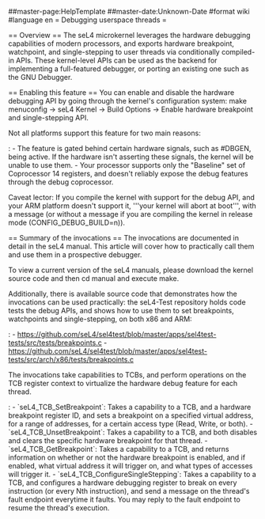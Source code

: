 \#\#master-page:HelpTemplate \#\#master-date:Unknown-Date \#format wiki
\#language en = Debugging userspace threads =

== Overview == The seL4 microkernel leverages the hardware debugging
capabilities of modern processors, and exports hardware breakpoint,
watchpoint, and single-stepping to user threads via conditionally
compiled-in APIs. These kernel-level APIs can be used as the backend for
implementing a full-featured debugger, or porting an existing one such
as the GNU Debugger.

== Enabling this feature == You can enable and disable the hardware
debugging API by going through the kernel's configuration system:
make menuconfig -&gt; seL4 Kernel -&gt; Build Options -&gt;
Enable hardware breakpoint and single-stepping API.

Not all platforms support this feature for two main reasons:

:   -   The feature is gated behind certain hardware signals, such as
        \#DBGEN, being active. If the hardware isn't asserting these
        signals, the kernel will be unable to use them.
    -   Your processor supports only the "Baseline" set of Coprocessor
        14 registers, and doesn't reliably expose the debug features
        through the debug coprocessor.

Caveat lector: If you compile the kernel with support for the debug API,
and your ARM platform doesn't support it, '''your kernel will abort at
boot''', with a message (or without a message if you are compiling the
kernel in release mode (CONFIG\_DEBUG\_BUILD=n)).

== Summary of the invocations == The invocations are documented in
detail in the seL4 manual. This article will cover how to practically
call them and use them in a prospective debugger.

To view a current version of the seL4 manuals, please download the
kernel source code and then cd manual and execute make.

Additionally, there is available source code that demonstrates how the invocations can be used practically: the seL4-Test repository holds code tests the debug APIs, and shows how to use them to set breakpoints, watchpoints and single-stepping, on both x86 and ARM:

:   -   <https://github.com/seL4/sel4test/blob/master/apps/sel4test-tests/src/tests/breakpoints.c>
    -   <https://github.com/seL4/sel4test/blob/master/apps/sel4test-tests/src/arch/x86/tests/breakpoints.c>

The invocations take capabilities to TCBs, and perform operations on the TCB register context to virtualize the hardware debug feature for each thread.

:   -   \`seL4\_TCB\_SetBreakpoint\`: Takes a capability to a TCB, and a
        hardware breakpoint register ID, and sets a breakpoint on a
        specified virtual address, for a range of addresses, for a
        certain access type (Read, Write, or both).
    -   \`seL4\_TCB\_UnsetBreakpoint\`: Takes a capability to a TCB, and
        both disables and clears the specific hardware breakpoint for
        that thread.
    -   \`seL4\_TCB\_GetBreakpoint\`: Takes a capability to a TCB, and
        returns information on whether or not the hardware breakpoint is
        enabled, and if enabled, what virtual address it will trigger
        on, and what types of accesses will trigger it.
    -   \`seL4\_TCB\_ConfigureSingleStepping\`: Takes a capability to a
        TCB, and configures a hardware debugging register to break on
        every instruction (or every Nth instruction), and send a message
        on the thread's fault endpoint everytime it faults. You may
        reply to the fault endpoint to resume the thread's execution.


